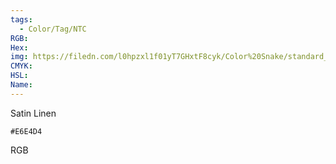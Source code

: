 ```yaml
---
tags:
  - Color/Tag/NTC
RGB:
Hex:
img: https://filedn.com/l0hpzxl1f01yT7GHxtF8cyk/Color%20Snake/standard_csv_to_svg/E6E4D4.svg
CMYK:
HSL:
Name:
---
```

Satin Linen
```palette
#E6E4D4
```
RGB
